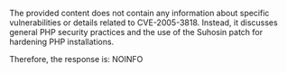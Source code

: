 The provided content does not contain any information about specific vulnerabilities or details related to CVE-2005-3818. Instead, it discusses general PHP security practices and the use of the Suhosin patch for hardening PHP installations.

Therefore, the response is:
NOINFO
